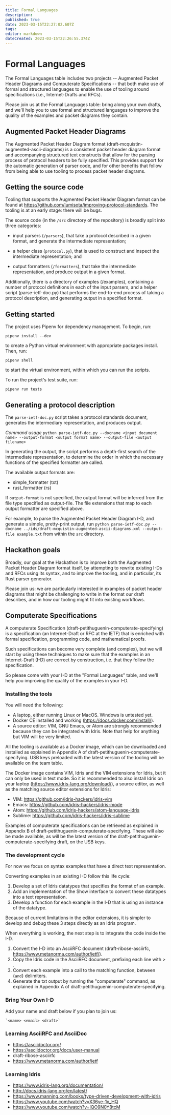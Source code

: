 ```yaml
---
title: Formal Languages
description: 
published: true
date: 2023-03-15T22:27:02.607Z
tags: 
editor: markdown
dateCreated: 2023-03-15T22:26:55.374Z
---
```


# Formal Languages

The Formal Languages table includes two projects -- Augmented Packet Header Diagrams and Computerate Specifications -- that both make use of formal and structured languages to enable the use of tooling around specifications (i.e., Internet-Drafts and RFCs).

Please join us at the Formal Languages table: bring along your own drafts, and we'll help you to use formal and structured languages to improve the quality of the examples and packet diagrams they contain.

## Augmented Packet Header Diagrams

The Augmented Packet Header Diagram format (draft-mcquistin-augmented-ascii-diagrams) is a consistent packet header diagram format and accompanying structured text constructs that allow for the parsing process of protocol headers to be fully specified. This provides support for the automatic generation of parser code, and for other benefits that follow from being able to use tooling to process packet header diagrams.
## Getting the source code

Tooling that supports the Augmented Packet Header Diagram format can be found at https://github.com/lumisota/improving-protocol-standards. The tooling is at an early stage: there will be bugs.

The source code (in the `/src` directory of the repository) is broadly split into three categories:

  -  input parsers (`/parsers`), that take a protocol described in a given format, and generate the intermediate representation; 

  -  a helper class (`protocol.py`), that is used to construct and inspect the intermediate representation; and 

  -  output formatters (`/formatters`), that take the intermediate representation, and produce output in a given format. 

Additionally, there is a directory of examples (/examples), containing a number of protocol definitions in each of the input parsers, and a helper script (parse-ietf-doc.py) that performs the end-to-end process of taking a protocol description, and generating output in a specified format.
## Getting started

The project uses Pipenv for dependency management. To begin, run:

`pipenv install --dev`

to create a Python virtual environment with appropriate packages install. Then, run:

`pipenv shell`

to start the virtual environment, within which you can run the scripts.

To run the project's test suite, run:

`pipenv run tests`

## Generating a protocol description

The `parse-ietf-doc.py` script takes a protocol standards document, generates the intermediary representation, and produces output.

*Command usage* `python parse-ietf-doc.py --docname <input document name> --output-format <output format name> --output-file <output filename>`

In generating the output, the script performs a depth-first search of the intermediate representation, to determine the order in which the necessary functions of the specified formatter are called.

The available output formats are:

 -   simple_formatter (txt)
 -   rust_formatter (rs) 

If `output-format` is not specified, the output format will be inferred from the file type specified as output-file. The file extensions that map to each output formatter are specified above.

For example, to parse the Augmented Packet Header Diagram I-D, and generate a simple, pretty-print output, run `python parse-ietf-doc.py --docname ../ids/draft-mcquistin-augmented-ascii-diagrams.xml --output-file example.txt` from within the `src` directory.
## Hackathon goals

Broadly, our goal at the Hackathon is to improve both the Augmented Packet Header Diagram format itself, by attempting to rewrite existing I-Ds and RFCs using its syntax, and to improve the tooling, and in particular, its Rust parser generator.

Please join us: we are particularly interested in examples of packet header diagrams that might be challenging to write in the format our draft describes, and in how our tooling might fit into existing workflows.
## Computerate Specifications

A computerate Specification (draft-petithuguenin-computerate-specifying) is a specification (an Internet-Draft or RFC at the IETF) that is enriched with formal specification, programming code, and mathematical proofs.

Such specifications can become very complete (and complex), but we will start by using these techniques to make sure that the examples in an Internet-Draft (I-D) are correct by construction, i.e. that they follow the specification.

So please come with your I-D at the "Formal Languages" table, and we'll help you improving the quality of the examples in your I-D.
### Installing the tools

You will need the following:

  -  A laptop, either running Linux or MacOS. Windows is untested yet.
  -  Docker CE installed and working (https://docs.docker.com/install/).
  -  A source editor: VIM, GNU Emacs, or Atom are strongly recommended because they can be integrated with Idris. Note that help for anything but VIM will be very limited. 

All the tooling is available as a Docker image, which can be downloaded and installed as explained in Appendix A of draft-petithuguenin-computerate-specifying. USB keys preloaded with the latest version of the tooling will be available on the team table.

The Docker image contains VIM, Idris and the VIM extensions for Idris, but it can only be used in text mode. So it is recommended to also install Idris on your laptop (https://www.idris-lang.org/download/), a source editor, as well as the matching source editor extensions for Idris:

 -   VIM: https://github.com/idris-hackers/idris-vim
 -   Emacs: https://github.com/idris-hackers/idris-mode
 -   Atom: https://github.com/idris-hackers/atom-language-idris
 -   Sublime: https://github.com/idris-hackers/idris-sublime 

Examples of computerate specifications can be retrieved as explained in Appendix B of draft-petithuguenin-computerate-specifying. These will also be made available, as will be the latest version of the draft-petithuguenin-computerate-specifying draft, on the USB keys.
### The development cycle

For now we focus on syntax examples that have a direct text representation.

Converting examples in an existing I-D follow this life cycle:

 1.   Develop a set of Idris datatypes that specifies the format of an example.
 2.   Add an implementation of the Show interface to convert these datatypes into a text representation.
 3.   Develop a function for each example in the I-D that is using an instance of the datatype. 

Because of current limitations in the editor extensions, it is simpler to develop and debug these 3 steps directly as an Idris program.

When everything is working, the next step is to integrate the code inside the I-D.

  1.  Convert the I-D into an AsciiRFC document (draft-ribose-asciirfc, https://www.metanorma.com/author/ietf/).
  2.  Copy the Idris code in the AsciiRFC document, prefixing each line with > .
  3.  Convert each example into a call to the matching function, between {` and `} delimiters.
  4.  Generate the txt output by running the "computerate" command, as explained in Appendix A of draft-petithuguenin-computerate-specifying. 

### Bring Your Own I-D

Add your name and draft below if you plan to join us:

    `<name> <email> <draft>` 

### Learning AsciiRFC and AsciiDoc

   - https://asciidoctor.org/
   - https://asciidoctor.org/docs/user-manual
   - draft-ribose-asciirfc
   - https://www.metanorma.com/author/ietf 

### Learning Idris

 -   https://www.idris-lang.org/documentation/
 -   http://docs.idris-lang.org/en/latest/
 -   https://www.manning.com/books/type-driven-development-with-idris
 -   https://www.youtube.com/watch?v=X36ye-1x_HQ
 -   https://www.youtube.com/watch?v=IQO9N0Y8tcM 
 